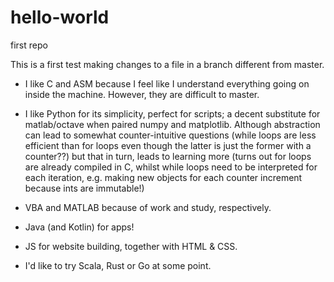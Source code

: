 # hello-world
first repo

This is a first test making changes to a file in a branch different from master.

- I like C and ASM because I feel like I understand everything going on inside the machine. However, they are difficult to master.

- I like Python for its simplicity, perfect for scripts; a decent substitute for matlab/octave when paired numpy and matplotlib. Although abstraction can lead to somewhat counter-intuitive questions (while loops are less efficient than for loops even though the latter is just the former with a counter??) but that in turn, leads to learning more (turns out for loops are already compiled in C, whilst while loops need to be interpreted for each iteration, e.g. making new objects for each counter increment because ints are immutable!)

- VBA and MATLAB because of work and study, respectively.

- Java (and Kotlin) for apps!

- JS for website building, together with HTML & CSS.

- I'd like to try Scala, Rust or Go at some point.
